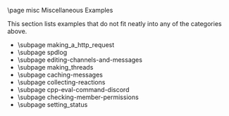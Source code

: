 \page misc Miscellaneous Examples

This section lists examples that do not fit neatly into any of the categories above.

* \subpage making_a_http_request
* \subpage spdlog
* \subpage editing-channels-and-messages
* \subpage making_threads
* \subpage caching-messages
* \subpage collecting-reactions
* \subpage cpp-eval-command-discord
* \subpage checking-member-permissions
* \subpage setting_status

